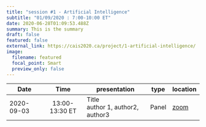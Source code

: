 ```yaml
---
title: "session #1 - Artificial Intelligence"
subtitle: "01/09/2020 : 7:00-10:00 ET"
date: 2020-06-28T01:09:53.488Z
summary: This is the summary
draft: false
featured: false
external_link: https://cais2020.ca/project/1-artificial-intelligence/
image:
  filename: featured
  focal_point: Smart
  preview_only: false
---
```


|Date|Time|presentation|type|location|
|----|:----:|------------|:--:|--------|
|2020-09-03|13:00-13:30 ET|Title<br>author 1, author2, author3|Panel|[zoom](link)|
